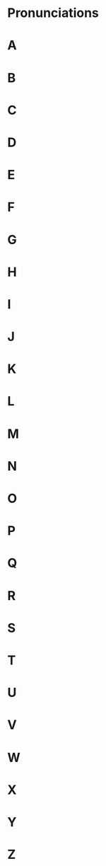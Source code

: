 # Pronunciations

# A

# B

# C

# D

# E

# F 

# G

# H

# I

# J

# K


# L

# M

# N

# O

# P

# Q

# R

# S

# T

# U

# V

# W

# X 

# Y 

# Z
